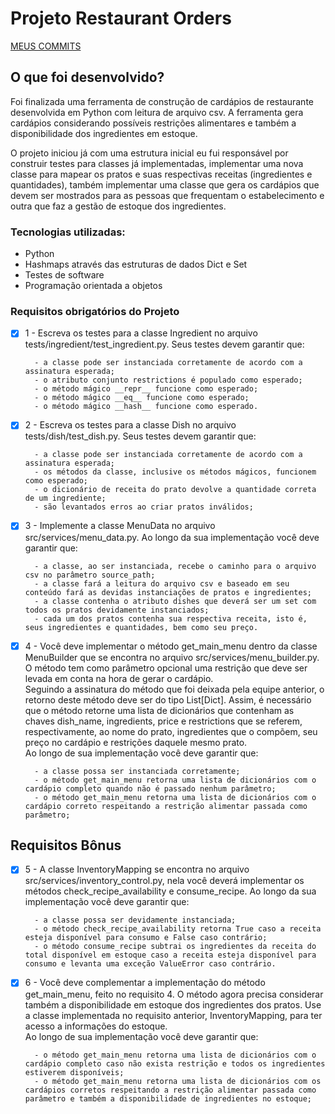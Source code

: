 # Projeto Restaurant Orders

[MEUS COMMITS](https://github.com/HugoRamosC/restaurant-orders-python/commits)

## O que foi desenvolvido?

Foi finalizada uma ferramenta de construção de cardápios de restaurante desenvolvida em Python com leitura de arquivo csv. A ferramenta gera cardápios considerando possíveis restrições alimentares e também a disponibilidade dos ingredientes em estoque.

O projeto iniciou já com uma estrutura inicial eu fui responsável por construir testes para classes já implementadas, implementar uma nova classe para mapear os pratos e suas respectivas receitas (ingredientes e quantidades), também implementar uma classe que gera os cardápios que devem ser mostrados para as pessoas que frequentam o estabelecimento e outra que faz a gestão de estoque dos ingredientes.

### Tecnologias utilizadas:

- Python
- Hashmaps através das estruturas de dados Dict e Set
- Testes de software
- Programação orientada a objetos


### Requisitos obrigatórios do Projeto

- [x] 1 - Escreva os testes para a classe Ingredient no arquivo tests/ingredient/test_ingredient.py. Seus testes devem garantir que:
      
        - a classe pode ser instanciada corretamente de acordo com a assinatura esperada;
        - o atributo conjunto restrictions é populado como esperado;
        - o método mágico __repr__ funcione como esperado;
        - o método mágico __eq__ funcione como esperado;
        - o método mágico __hash__ funcione como esperado.
- [x] 2 - Escreva os testes para a classe Dish no arquivo tests/dish/test_dish.py. Seus testes devem garantir que:
      
        - a classe pode ser instanciada corretamente de acordo com a assinatura esperada;
        - os métodos da classe, inclusive os métodos mágicos, funcionem como esperado;
        - o dicionário de receita do prato devolve a quantidade correta de um ingrediente;
        - são levantados erros ao criar pratos inválidos;
- [x] 3 - Implemente a classe MenuData no arquivo src/services/menu_data.py. Ao longo da sua implementação você deve garantir que:
      
        - a classe, ao ser instanciada, recebe o caminho para o arquivo csv no parâmetro source_path;
        - a classe fará a leitura do arquivo csv e baseado em seu conteúdo fará as devidas instanciações de pratos e ingredientes;
        - a classe contenha o atributo dishes que deverá ser um set com todos os pratos devidamente instanciados;
        - cada um dos pratos contenha sua respectiva receita, isto é, seus ingredientes e quantidades, bem como seu preço.
- [x] 4 - Você deve implementar o método get_main_menu dentro da classe MenuBuilder que se encontra no arquivo src/services/menu_builder.py. O método tem como parâmetro opcional uma restrição que deve ser levada em conta na hora de gerar o cardápio.<br>
Seguindo a assinatura do método que foi deixada pela equipe anterior, o retorno deste método deve ser do tipo List[Dict]. Assim, é necessário que o método retorne uma lista de dicionários que         contenham as chaves dish_name, ingredients, price e restrictions que se referem, respectivamente, ao nome do prato, ingredientes que o compõem, seu preço no cardápio e restrições daquele mesmo prato.<br>
Ao longo de sua implementação você deve garantir que:

        - a classe possa ser instanciada corretamente;
        - o método get_main_menu retorna uma lista de dicionários com o cardápio completo quando não é passado nenhum parâmetro;
        - o método get_main_menu retorna uma lista de dicionários com o cardápio correto respeitando a restrição alimentar passada como parâmetro;
            
## Requisitos Bônus

- [x] 5 - A classe InventoryMapping se encontra no arquivo src/services/inventory_control.py, nela você deverá implementar os métodos check_recipe_availability e consume_recipe. Ao longo da sua implementação você deve garantir que:
      
        - a classe possa ser devidamente instanciada;
        - o método check_recipe_availability retorna True caso a receita esteja disponível para consumo e False caso contrário;
        - o método consume_recipe subtrai os ingredientes da receita do total disponível em estoque caso a receita esteja disponível para consumo e levanta uma exceção ValueError caso contrário.
- [x] 6 - Você deve complementar a implementação do método get_main_menu, feito no requisito 4. O método agora precisa considerar também a disponibilidade em estoque dos ingredientes dos pratos. Use a classe implementada no requisito anterior, InventoryMapping, para ter acesso a informações do estoque.<br>
Ao longo de sua implementação você deve garantir que:

        - o método get_main_menu retorna uma lista de dicionários com o cardápio completo caso não exista restrição e todos os ingredientes estiverem disponíveis;
        - o método get_main_menu retorna uma lista de dicionários com os cardápios corretos respeitando a restrição alimentar passada como parâmetro e também a disponibilidade de ingredientes no estoque;
